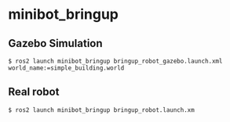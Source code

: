 # minibot_bringup

## Gazebo Simulation
```shell
$ ros2 launch minibot_bringup bringup_robot_gazebo.launch.xml world_name:=simple_building.world
```

## Real robot
```shell
$ ros2 launch minibot_bringup bringup_robot.launch.xm
```
